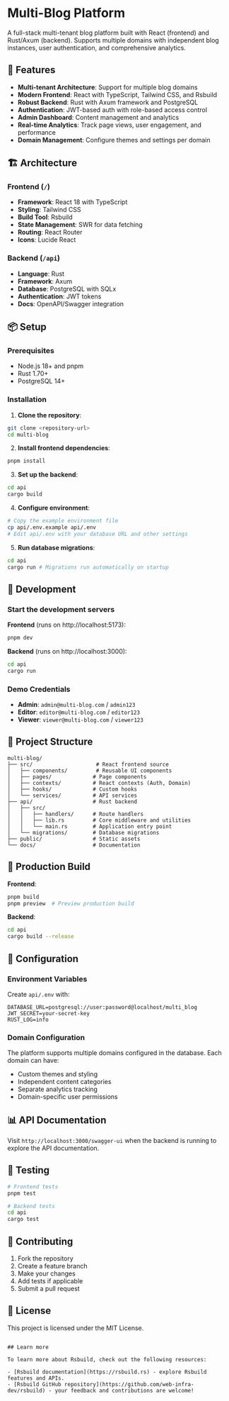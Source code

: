 # Multi-Blog Platform

A full-stack multi-tenant blog platform built with React (frontend) and Rust/Axum (backend). Supports multiple domains with independent blog instances, user authentication, and comprehensive analytics.

## 🚀 Features

- **Multi-tenant Architecture**: Support for multiple blog domains
- **Modern Frontend**: React with TypeScript, Tailwind CSS, and Rsbuild
- **Robust Backend**: Rust with Axum framework and PostgreSQL
- **Authentication**: JWT-based auth with role-based access control
- **Admin Dashboard**: Content management and analytics
- **Real-time Analytics**: Track page views, user engagement, and performance
- **Domain Management**: Configure themes and settings per domain

## 🏗️ Architecture

### Frontend (`/`)

- **Framework**: React 18 with TypeScript
- **Styling**: Tailwind CSS
- **Build Tool**: Rsbuild
- **State Management**: SWR for data fetching
- **Routing**: React Router
- **Icons**: Lucide React

### Backend (`/api`)

- **Language**: Rust
- **Framework**: Axum
- **Database**: PostgreSQL with SQLx
- **Authentication**: JWT tokens
- **Docs**: OpenAPI/Swagger integration

## 📦 Setup

### Prerequisites

- Node.js 18+ and pnpm
- Rust 1.70+
- PostgreSQL 14+

### Installation

1. **Clone the repository**:

```bash
git clone <repository-url>
cd multi-blog
```

2. **Install frontend dependencies**:

```bash
pnpm install
```

3. **Set up the backend**:

```bash
cd api
cargo build
```

4. **Configure environment**:

```bash
# Copy the example environment file
cp api/.env.example api/.env
# Edit api/.env with your database URL and other settings
```

5. **Run database migrations**:

```bash
cd api
cargo run # Migrations run automatically on startup
```

## 🚀 Development

### Start the development servers

**Frontend** (runs on http://localhost:5173):

```bash
pnpm dev
```

**Backend** (runs on http://localhost:3000):

```bash
cd api
cargo run
```

### Demo Credentials

- **Admin**: `admin@multi-blog.com` / `admin123`
- **Editor**: `editor@multi-blog.com` / `editor123`
- **Viewer**: `viewer@multi-blog.com` / `viewer123`

## 📁 Project Structure

```
multi-blog/
├── src/                    # React frontend source
│   ├── components/         # Reusable UI components
│   ├── pages/             # Page components
│   ├── contexts/          # React contexts (Auth, Domain)
│   ├── hooks/             # Custom hooks
│   └── services/          # API services
├── api/                   # Rust backend
│   ├── src/
│   │   ├── handlers/      # Route handlers
│   │   ├── lib.rs         # Core middleware and utilities
│   │   └── main.rs        # Application entry point
│   └── migrations/        # Database migrations
├── public/                # Static assets
└── docs/                  # Documentation
```

## 🚢 Production Build

**Frontend**:

```bash
pnpm build
pnpm preview  # Preview production build
```

**Backend**:

```bash
cd api
cargo build --release
```

## 🔧 Configuration

### Environment Variables

Create `api/.env` with:

```env
DATABASE_URL=postgresql://user:password@localhost/multi_blog
JWT_SECRET=your-secret-key
RUST_LOG=info
```

### Domain Configuration

The platform supports multiple domains configured in the database. Each domain can have:

- Custom themes and styling
- Independent content categories
- Separate analytics tracking
- Domain-specific user permissions

## 📊 API Documentation

Visit `http://localhost:3000/swagger-ui` when the backend is running to explore the API documentation.

## 🧪 Testing

```bash
# Frontend tests
pnpm test

# Backend tests
cd api
cargo test
```

## 🤝 Contributing

1. Fork the repository
2. Create a feature branch
3. Make your changes
4. Add tests if applicable
5. Submit a pull request

## 📝 License

This project is licensed under the MIT License.

```

## Learn more

To learn more about Rsbuild, check out the following resources:

- [Rsbuild documentation](https://rsbuild.rs) - explore Rsbuild features and APIs.
- [Rsbuild GitHub repository](https://github.com/web-infra-dev/rsbuild) - your feedback and contributions are welcome!
```
